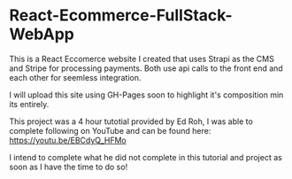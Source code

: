 # React-Ecommerce-FullStack-WebApp

This is a React Eccomerce website I created that uses Strapi as the CMS and Stripe for processing payments.
Both use api calls to the front end and each other for seemless integration.

I will upload this site using GH-Pages soon to highlight it's composition min its entirely. 

This project was a 4 hour tutotial provided by Ed Roh, I was able to complete following on YouTube and can be found here: 
https://youtu.be/EBCdyQ_HFMo

I intend to complete what he did not complete in this tutorial and project as soon as I have the time to do so!

